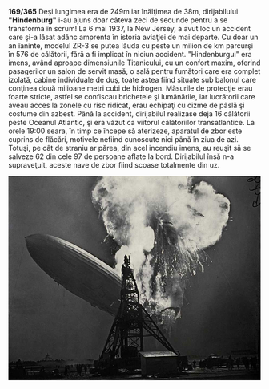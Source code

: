 **169/365** Deşi lungimea era de 249m iar înălţimea de 38m, dirijabilului **"Hindenburg"** i-au ajuns doar câteva zeci de secunde pentru a se transforma în scrum! La 6 mai 1937, la New Jersey, a avut loc un accident care şi-a lăsat adânc amprenta în istoria aviaţiei de mai departe. Cu doar un an îaninte, modelul ZR-3 se putea lăuda cu peste un milion de km parcurşi în 576 de călătorii, fără a fi implicat în niciun accident.
"Hindenburgul" era imens, având aproape dimensiunile Titanicului, cu un confort maxim, oferind pasagerilor un salon de servit masă, o sală pentru fumători care era complet izolată, cabine individuale de duş, toate astea fiind situate sub balonul care conţinea două milioane metri cubi de hidrogen. Măsurile de protecţie erau foarte stricte, astfel se confiscau brichetele şi lumânările, iar lucrătorii care aveau acces la zonele cu risc ridicat, erau echipaţi cu cizme de pâslă şi costume din azbest. Până la accident, dirijabilul realizase deja 16 călătorii peste Oceanul Atlantic, şi era văzut ca viitorul călătoriilor transatlantice.
La orele 19:00 seara, în timp ce începe să aterizeze, aparatul de zbor este cuprins de flăcări, motivele nefiind cunoscute nici până în ziua de azi. Totuşi, pe cât de straniu ar părea, din acel incendiu imens, au reuşit să se salveze 62 din cele 97 de persoane aflate la bord. Dirijabilul însă n-a supraveţuit, aceste nave de zbor fiind scoase totalmente din uz.

![Hindenburgul în flăcări](image-1.jpg)
